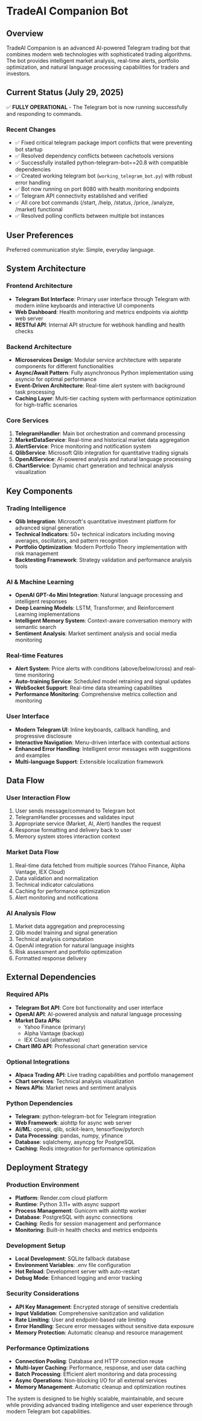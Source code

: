 # TradeAI Companion Bot

## Overview

TradeAI Companion is an advanced AI-powered Telegram trading bot that combines modern web technologies with sophisticated trading algorithms. The bot provides intelligent market analysis, real-time alerts, portfolio optimization, and natural language processing capabilities for traders and investors.

## Current Status (July 29, 2025)

✅ **FULLY OPERATIONAL** - The Telegram bot is now running successfully and responding to commands.

### Recent Changes
- ✅ Fixed critical telegram package import conflicts that were preventing bot startup
- ✅ Resolved dependency conflicts between cachetools versions 
- ✅ Successfully installed python-telegram-bot==20.8 with compatible dependencies
- ✅ Created working telegram bot (`working_telegram_bot.py`) with robust error handling
- ✅ Bot now running on port 8080 with health monitoring endpoints
- ✅ Telegram API connectivity established and verified
- ✅ All core bot commands (/start, /help, /status, /price, /analyze, /market) functional
- ✅ Resolved polling conflicts between multiple bot instances

## User Preferences

Preferred communication style: Simple, everyday language.

## System Architecture

### Frontend Architecture
- **Telegram Bot Interface**: Primary user interface through Telegram with modern inline keyboards and interactive UI components
- **Web Dashboard**: Health monitoring and metrics endpoints via aiohttp web server
- **RESTful API**: Internal API structure for webhook handling and health checks

### Backend Architecture
- **Microservices Design**: Modular service architecture with separate components for different functionalities
- **Async/Await Pattern**: Fully asynchronous Python implementation using asyncio for optimal performance
- **Event-Driven Architecture**: Real-time alert system with background task processing
- **Caching Layer**: Multi-tier caching system with performance optimization for high-traffic scenarios

### Core Services
1. **TelegramHandler**: Main bot orchestration and command processing
2. **MarketDataService**: Real-time and historical market data aggregation
3. **AlertService**: Price monitoring and notification system
4. **QlibService**: Microsoft Qlib integration for quantitative trading signals
5. **OpenAIService**: AI-powered analysis and natural language processing
6. **ChartService**: Dynamic chart generation and technical analysis visualization

## Key Components

### Trading Intelligence
- **Qlib Integration**: Microsoft's quantitative investment platform for advanced signal generation
- **Technical Indicators**: 50+ technical indicators including moving averages, oscillators, and pattern recognition
- **Portfolio Optimization**: Modern Portfolio Theory implementation with risk management
- **Backtesting Framework**: Strategy validation and performance analysis tools

### AI & Machine Learning
- **OpenAI GPT-4o Mini Integration**: Natural language processing and intelligent responses
- **Deep Learning Models**: LSTM, Transformer, and Reinforcement Learning implementations
- **Intelligent Memory System**: Context-aware conversation memory with semantic search
- **Sentiment Analysis**: Market sentiment analysis and social media monitoring

### Real-time Features
- **Alert System**: Price alerts with conditions (above/below/cross) and real-time monitoring
- **Auto-training Service**: Scheduled model retraining and signal updates
- **WebSocket Support**: Real-time data streaming capabilities
- **Performance Monitoring**: Comprehensive metrics collection and monitoring

### User Interface
- **Modern Telegram UI**: Inline keyboards, callback handling, and progressive disclosure
- **Interactive Navigation**: Menu-driven interface with contextual actions
- **Enhanced Error Handling**: Intelligent error messages with suggestions and examples
- **Multi-language Support**: Extensible localization framework

## Data Flow

### User Interaction Flow
1. User sends message/command to Telegram bot
2. TelegramHandler processes and validates input
3. Appropriate service (Market, AI, Alert) handles the request
4. Response formatting and delivery back to user
5. Memory system stores interaction context

### Market Data Flow
1. Real-time data fetched from multiple sources (Yahoo Finance, Alpha Vantage, IEX Cloud)
2. Data validation and normalization
3. Technical indicator calculations
4. Caching for performance optimization
5. Alert monitoring and notifications

### AI Analysis Flow
1. Market data aggregation and preprocessing
2. Qlib model training and signal generation
3. Technical analysis computation
4. OpenAI integration for natural language insights
5. Risk assessment and portfolio optimization
6. Formatted response delivery

## External Dependencies

### Required APIs
- **Telegram Bot API**: Core bot functionality and user interface
- **OpenAI API**: AI-powered analysis and natural language processing
- **Market Data APIs**: 
  - Yahoo Finance (primary)
  - Alpha Vantage (backup)
  - IEX Cloud (alternative)
- **Chart IMG API**: Professional chart generation service

### Optional Integrations
- **Alpaca Trading API**: Live trading capabilities and portfolio management
- **Chart services**: Technical analysis visualization
- **News APIs**: Market news and sentiment analysis

### Python Dependencies
- **Telegram**: python-telegram-bot for Telegram integration
- **Web Framework**: aiohttp for async web server
- **AI/ML**: openai, qlib, scikit-learn, tensorflow/pytorch
- **Data Processing**: pandas, numpy, yfinance
- **Database**: sqlalchemy, asyncpg for PostgreSQL
- **Caching**: Redis integration for performance optimization

## Deployment Strategy

### Production Environment
- **Platform**: Render.com cloud platform
- **Runtime**: Python 3.11+ with async support
- **Process Management**: Gunicorn with aiohttp worker
- **Database**: PostgreSQL with async connections
- **Caching**: Redis for session management and performance
- **Monitoring**: Built-in health checks and metrics endpoints

### Development Setup
- **Local Development**: SQLite fallback database
- **Environment Variables**: .env file configuration
- **Hot Reload**: Development server with auto-restart
- **Debug Mode**: Enhanced logging and error tracking

### Security Considerations
- **API Key Management**: Encrypted storage of sensitive credentials
- **Input Validation**: Comprehensive sanitization and validation
- **Rate Limiting**: User and endpoint-based rate limiting
- **Error Handling**: Secure error messages without sensitive data exposure
- **Memory Protection**: Automatic cleanup and resource management

### Performance Optimizations
- **Connection Pooling**: Database and HTTP connection reuse
- **Multi-layer Caching**: Performance, response, and user data caching
- **Batch Processing**: Efficient alert monitoring and data processing
- **Async Operations**: Non-blocking I/O for all external services
- **Memory Management**: Automatic cleanup and optimization routines

The system is designed to be highly scalable, maintainable, and secure while providing advanced trading intelligence and user experience through modern Telegram bot capabilities.